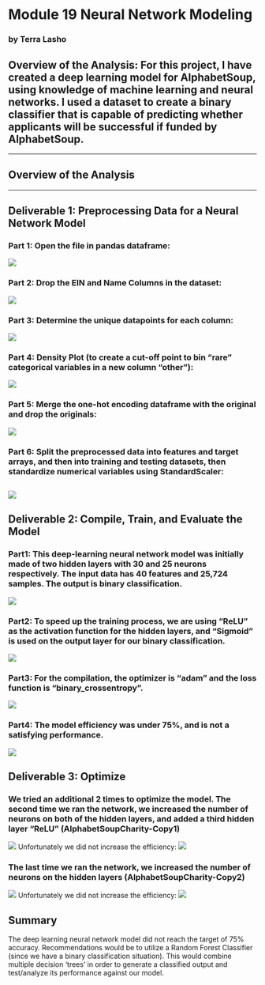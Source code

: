 # Module 19 Neural Network Modeling  

### by Terra Lasho 
## Overview of the Analysis: For this project, I have created a deep learning model for AlphabetSoup, using knowledge of machine learning and neural networks.  I used a dataset to create a binary classifier that is capable of predicting whether applicants will be successful if funded by AlphabetSoup.
-----------------------------------------------------------------------------------------------------------------------------------
## Overview of the Analysis
------------------------------------------------------------------------------------------------------------------------------------
## Deliverable 1: Preprocessing Data for a Neural Network Model
### Part 1: Open the file in pandas dataframe:
![](https://github.com/Beetleee/Credit_Risk_Analysis/blob/main/Resources/Plot1.png)
### Part 2: Drop the EIN and Name Columns in the dataset:
![](https://github.com/Beetleee/Credit_Risk_Analysis/blob/main/Resources/Plot2.png)
### Part 3: Determine the unique datapoints for each column:
![](https://github.com/Beetleee/Credit_Risk_Analysis/blob/main/Resources/Plot3.png)
### Part 4: Density Plot (to create a cut-off point to bin “rare” categorical variables in a new column “other”):
![](https://github.com/Beetleee/Credit_Risk_Analysis/blob/main/Resources/Plot4.png)
### Part 5: Merge the one-hot encoding dataframe with the original and drop the originals:
![](https://github.com/Beetleee/Credit_Risk_Analysis/blob/main/Resources/Plot5.png)
### Part 6: Split the preprocessed data into features and target arrays, and then into training and testing datasets, then standardize numerical variables using StandardScaler:
![](https://github.com/Beetleee/Credit_Risk_Analysis/blob/main/Resources/Plot6.png)
-------------------------------------------------------------------------------------------------------------------------------
## Deliverable 2: Compile, Train, and Evaluate the Model
### Part1: This deep-learning neural network model was initially made of two hidden layers with 30 and 25 neurons respectively.  The input data has 40 features and 25,724 samples. The output is binary classification.
 ![](https://github.com/Beetleee/Credit_Risk_Analysis/blob/main/Resources/Plot7.png)
### Part2: To speed up the training process, we are using “ReLU” as the activation function for the hidden layers, and “Sigmoid” is used on the output layer for our binary classification.  
![](https://github.com/Beetleee/Credit_Risk_Analysis/blob/main/Resources/Plot8.png)
### Part3: For the compilation, the optimizer is “adam” and the loss function is “binary_crossentropy”.
![](https://github.com/Beetleee/Credit_Risk_Analysis/blob/main/Resources/Plot9.png)
### Part4: The model efficiency was under 75%, and is not a satisfying performance.
![](https://github.com/Beetleee/Credit_Risk_Analysis/blob/main/Resources/Plot10.png)
## Deliverable 3: Optimize
### We tried an additional 2 times to optimize the model.  The second time we ran the network, we increased the number of neurons on both of the hidden layers, and added a third hidden layer “ReLU” (AlphabetSoupCharity-Copy1)
![](https://github.com/Beetleee/Credit_Risk_Analysis/blob/main/Resources/Plot11.png)
Unfortunately we did not increase the efficiency:
![](https://github.com/Beetleee/Credit_Risk_Analysis/blob/main/Resources/Plot12.png)
### The last time we ran the network, we increased the number of neurons on the hidden layers (AlphabetSoupCharity-Copy2)
![](https://github.com/Beetleee/Credit_Risk_Analysis/blob/main/Resources/Plot13.png)
Unfortunately we did not increase the efficiency:
![](https://github.com/Beetleee/Credit_Risk_Analysis/blob/main/Resources/Plot14.png)
## Summary
The deep learning neural network model did not reach the target of 75% accuracy. Recommendations would be to utilize a Random Forest Classifier (since we have a binary classification situation). This would combine multiple decision ‘trees’ in order to generate a classified output and test/analyze its performance against our model.
